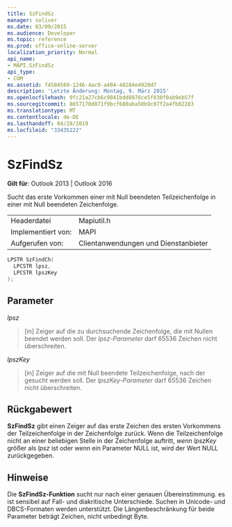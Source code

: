 ```yaml
---
title: SzFindSz
manager: soliver
ms.date: 03/09/2015
ms.audience: Developer
ms.topic: reference
ms.prod: office-online-server
localization_priority: Normal
api_name:
- MAPI.SzFindSz
api_type:
- COM
ms.assetid: f4584569-1246-4ac9-a404-48284e4920d7
description: 'Letzte Änderung: Montag, 9. März 2015'
ms.openlocfilehash: 9fc21a27cb6c9041bdd8976ce5f030f0ab9eb57f
ms.sourcegitcommit: 8657170d071f9bcf680aba50b9c07f2a4fb82283
ms.translationtype: MT
ms.contentlocale: de-DE
ms.lasthandoff: 04/28/2019
ms.locfileid: "33435222"
---
```

# <a name="szfindsz"></a>SzFindSz

  
  
**Gilt für**: Outlook 2013 | Outlook 2016 
  
Sucht das erste Vorkommen einer mit Null beendeten Teilzeichenfolge in einer mit Null beendeten Zeichenfolge. 
  
|||
|:-----|:-----|
|Headerdatei  <br/> |Mapiutil.h  <br/> |
|Implementiert von:  <br/> |MAPI  <br/> |
|Aufgerufen von:  <br/> |Clientanwendungen und Dienstanbieter  <br/> |
   
```cpp
LPSTR SzFindCh(
  LPCSTR lpsz,
  LPCSTR lpszKey
);
```

## <a name="parameters"></a>Parameter

 _lpsz_
  
> [in] Zeiger auf die zu durchsuchende Zeichenfolge, die mit Nullen beendet werden soll. Der  _lpsz-Parameter_ darf 65536 Zeichen nicht überschreiten. 
    
 _lpszKey_
  
> [in] Zeiger auf die mit Null beendete Teilzeichenfolge, nach der gesucht werden soll. Der  _lpszKey-Parameter_ darf 65536 Zeichen nicht überschreiten. 
    
## <a name="return-value"></a>Rückgabewert

 **SzFindSz** gibt einen Zeiger auf das erste Zeichen des ersten Vorkommens der Teilzeichenfolge in der Zeichenfolge zurück. Wenn die Teilzeichenfolge nicht an einer beliebigen Stelle in der Zeichenfolge auftritt,  _wenn lpszKey_ größer als  _lpsz_ ist oder wenn ein Parameter NULL ist, wird der Wert NULL zurückgegeben. 
  
## <a name="remarks"></a>Hinweise

Die **SzFindSz-Funktion** sucht nur nach einer genauen Übereinstimmung. es ist sensibel auf Fall- und diakritische Unterschiede. Suchen in Unicode- und DBCS-Formaten werden unterstützt. Die Längenbeschränkung für beide Parameter beträgt Zeichen, nicht unbedingt Byte. 
  

